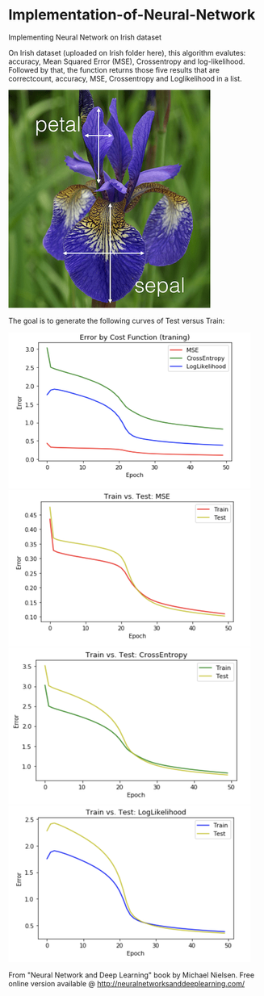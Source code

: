 # Implementation-of-Neural-Network
Implementing Neural Network on Irish dataset 

On Irish dataset (uploaded on Irish folder here), this algorithm evalutes: accuracy, Mean Squared Error (MSE), Crossentropy and log-likelihood. Followed by that, the function returns those five results that are correctcount, accuracy, MSE, Crossentropy and Loglikelihood in a list.


![](images/IRISH.png)

The goal is to generate the following curves of Test versus Train:

<img src = "images/error_cruves.png" width = "480" height = "310">

<img src = "images/test_v_train.png" width = "480" height = "310">

<img src = "images/test_v_train_1.png" width = "480" height = "310">

<img src = "images/test_v_train_2.png" width = "480" height = "310">




From "Neural Network and Deep Learning" book by Michael Nielsen. Free online version available @ http://neuralnetworksanddeeplearning.com/


